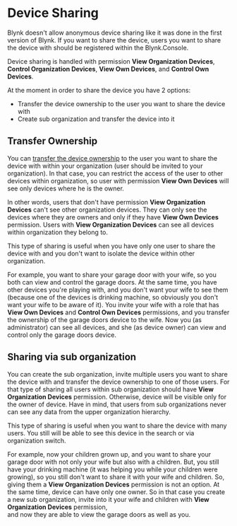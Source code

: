 # Device Sharing

Blynk doesn't allow anonymous device sharing like it was done in the first version of Blynk.
If you want to share the device, users you want to share the device with should be registered within the Blynk.Console.

Device sharing is handled with permission **View Organization Devices**,
**Control Organization Devices**, **View Own Devices**, and **Control Own Devices**.

At the moment in order to share the device you have 2 options:

- Transfer the device ownership to the user you want to share the device with
- Create sub organization and transfer the device into it

## Transfer Ownership

You can [transfer the device ownership](actions-with-devices.md#device-transfer) to the user you want to share the device with within your organization
(user should be invited to your organization).
In that case, you can restrict the access of the user to other devices within organization, so user with permission
**View Own Devices** will see only devices where he is the owner.

In other words, users that don't have permission **View Organization Devices** can't see other organization devices.
They can only see the devices where they are owners and only if they have **View Own Devices** permission.
Users with **View Organization Devices** can see all devices within organization they belong to.

This type of sharing is useful when you have only one user to share the device with and you don't want to isolate 
the device within other organization.

For example, you want to share your garage door with your wife, so you both can view and control the garage doors.
At the same time, you have other devices you're playing with, and you don't want your wife to see them 
(because one of the devices is drinking machine, so obviously you don't want your wife to be aware of it).
You invite your wife with a role that has **View Own Devices** and **Control Own Devices** permissions, and you transfer 
the ownership of the garage doors device to the wife.
Now you (as administrator) can see all devices, and she (as device owner) can view and control only the garage doors device.

## Sharing via sub organization

You can create the sub organization, invite multiple users you want to share the device with and transfer the device ownership
to one of those users. For that type of sharing all users within sub organization should have **View Organization Devices** 
permission. Otherwise, device will be visible only for the owner of device.
Have in mind, that users from sub organizations never can see any data from the upper organization hierarchy.

This type of sharing is useful when you want to share the device with many users.
You still will be able to see this device in the search or via organization switch.

For example, now your children grown up, and you want to share your garage door with not only your wife but also with a children.
But, you still have your drinking machine (it was helping you while your children were growing), 
so you still don't want to share it with your wife and children. So, giving them a 
**View Organization Devices** permission is not an option. At the same time, device can have only one owner. So in that 
case you create a new sub organization, invite into it your wife and children with **View Organization Devices** permission,  
and now they are able to view the garage doors as well as you.
